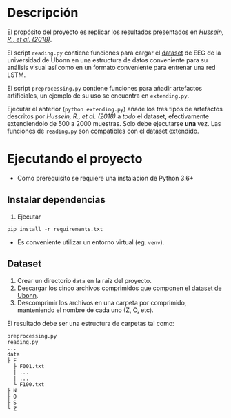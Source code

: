 # Descripción
El propósito del proyecto es replicar los resultados presentados en _[Hussein, R., et al. (2018)](https://doi.org/10.1016/j.clinph.2018.10.010)_.

El script `reading.py` contiene funciones para cargar el [dataset](http://epileptologie-bonn.de/cms/front_content.php?idcat=193&lang=3) de EEG de la universidad de Ubonn en una estructura de datos conveniente para su análisis visual así como en un formato conveniente para entrenar una red LSTM.

El script `preprocessing.py` contiene funciones para añadir artefactos artificiales, un ejemplo de su uso se encuentra en `extending.py`. 

Ejecutar el anterior (`python extending.py`) añade los tres tipos de artefactos descritos por _Hussein, R., et al. (2018)_ a _todo_ el dataset, efectivamente extendiendolo de 500 a 2000 muestras. Solo debe ejecutarse **una** vez. Las funciones de `reading.py` son compatibles con el dataset extendido.

# Ejecutando el proyecto
- Como prerequisito se requiere una instalación de Python 3.6+

## Instalar dependencias
1. Ejecutar
```
pip install -r requirements.txt
```
- Es conveniente utilizar un entorno virtual (eg. `venv`).
## Dataset
1. Crear un directorio `data` en la raíz del proyecto. 
2. Descargar los cinco archivos comprimidos que componen el [dataset de Ubonn](http://epileptologie-bonn.de/cms/front_content.php?idcat=193&lang=3).
3. Descomprimir los archivos en una carpeta por comprimido, manteniendo el nombre de cada uno (Z, O, etc).

El resultado debe ser una estructura de carpetas tal como:
```
preprocessing.py
reading.py
...
data
├ F
  ├ F001.txt
  | ...
  | ...
  └ F100.txt
├ N
├ O
├ S
└ Z
```